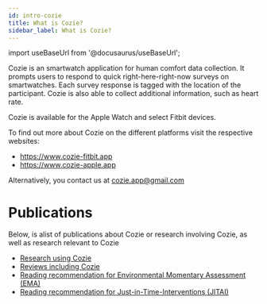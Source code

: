 ```yaml
---
id: intro-cozie
title: What is Cozie?
sidebar_label: What is Cozie?
---
```


import useBaseUrl from '@docusaurus/useBaseUrl';

Cozie is an smartwatch application for human comfort data collection. It prompts users to respond to quick right-here-right-now surveys on smartwatches. Each survey response is tagged with the location of the participant. Cozie is also able to collect additional information, such as heart rate.

Cozie is available for the Apple Watch and select Fitbit devices.

To find out more about Cozie on the different platforms visit the respective websites: 
- https://www.cozie-fitbit.app
- https://www.cozie-apple.app 

Alternatively, you contact us at cozie.app@gmail.com


# Publications
Below, is alist of publications about Cozie or research involving Cozie, as well as research relevant to Cozie
 - [Research using Cozie](../research/publications-cozie)
 - [Reviews including Cozie](../research/publications-cozie-reviews)
 - [Reading recommendation for Environmental Momentary Assessment (EMA)](../research/publications-ema)
 - [Reading recommendation for Just-in-Time-Interventions (JITAI)](../research/publications-jitai)

[//]: # ""

